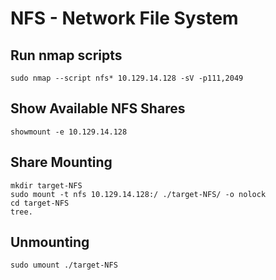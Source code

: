 # NFS - Network File System

## Run nmap scripts

```
sudo nmap --script nfs* 10.129.14.128 -sV -p111,2049
```

## Show Available NFS Shares

```
showmount -e 10.129.14.128
```

## Share Mounting

```
mkdir target-NFS
sudo mount -t nfs 10.129.14.128:/ ./target-NFS/ -o nolock
cd target-NFS
tree.
```

## Unmounting

```
sudo umount ./target-NFS
```